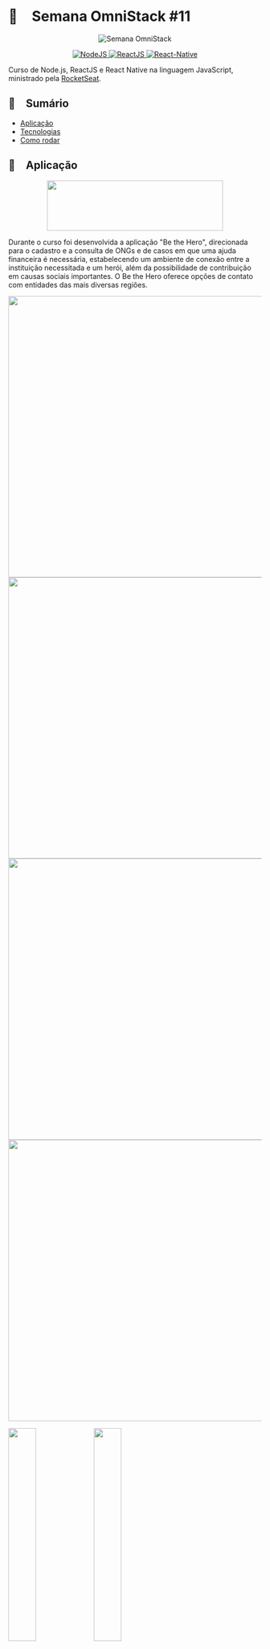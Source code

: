 <h1>🚀 Semana OmniStack #11</h1>

<p align="center">
  <img src="https://github.com/allanbz/RocketSeat-Semana-OmniStack-11/blob/dev/readme-assets/logo-omni.png" alt="Semana OmniStack">
</p>

<p align="center">
  <a href="https://nodejs.org">
    <img src="https://img.shields.io/static/v1?label=Node&message=JS&color=blue?style=plastic&logo=Node.js" alt="NodeJS" />
  </a>
  <a href="https://reactjs.org">
    <img src="https://img.shields.io/static/v1?label=React&message=JS&color=blue?style=plastic&logo=React" alt="ReactJS" />
  </a>
  <a href="https://reactnative.dev">
    <img src="https://img.shields.io/static/v1?label=React&message=Native&color=blue?style=plastic&logo=React" alt="React-Native" />
  </a>
</p>

Curso de Node.js, ReactJS e React Native na linguagem JavaScript, ministrado pela <a href="https://github.com/rocketseat">RocketSeat</a>.

<h2>📁 Sumário</h2>
<ul>
  <li><a href="https://github.com/allanbz/RocketSeat-Semana-OmniStack-11#aplica%C3%A7%C3%A3o">Aplicação</a></li>
  <li><a href="https://github.com/allanbz/RocketSeat-Semana-OmniStack-11#%EF%B8%8Ftecnologias">Tecnologias</a></li>
  <li><a href="https://github.com/allanbz/RocketSeat-Semana-OmniStack-11#como-rodar">Como rodar</a></li>
</ul>

<h2>🎈 Aplicação</h2>

<p align="center">
  <img width="350" height="100" src="https://github.com/allanbz/RocketSeat-Semana-OmniStack-11/blob/dev/readme-assets/logo.svg">
</p>

Durante o curso foi desenvolvida a aplicação "Be the Hero", direcionada para o cadastro e a consulta de ONGs e de casos em que uma ajuda financeira é necessária, 
estabelecendo um ambiente de conexão entre a instituição necessitada e um herói, além da possibilidade de contribuição em causas sociais importantes. O Be the Hero oferece 
opções de contato com entidades das mais diversas regiões.

<div class="column">
  <div class="row">
    <img width="1024" height="560" src="https://github.com/allanbz/RocketSeat-Semana-OmniStack-11/blob/dev/readme-assets/web-home.png">
  </div>
  <div class="row">
    <img width="1024" height="560" src="https://github.com/allanbz/RocketSeat-Semana-OmniStack-11/blob/dev/readme-assets/web-cadastro.png">
  </div>
  <div class="row">
    <img width="1024" height="560" src="https://github.com/allanbz/RocketSeat-Semana-OmniStack-11/blob/dev/readme-assets/web-casos.png">
  </div>
  <div class="row">
    <img width="1024" height="560" src="https://github.com/allanbz/RocketSeat-Semana-OmniStack-11/blob/dev/readme-assets/web-cadastro-caso.png">
  </div>
</div>
<p float="center">
  <img src="https://github.com/allanbz/RocketSeat-Semana-OmniStack-11/blob/dev/readme-assets/mobile-splash.jpg" width="33%" />
  <img src="https://github.com/allanbz/RocketSeat-Semana-OmniStack-11/blob/dev/readme-assets/mobile-casos.jpg" width="33%" /> 
  <img src="https://github.com/allanbz/RocketSeat-Semana-OmniStack-11/blob/dev/readme-assets/mobile-detalhe.jpg" width="33%" />
</p>

<h2>⚙️ Tecnologias</h2>

O sistema, escrito em <a href="https://www.javascript.com/">JavaScript</a>, é composto por 3 módulos:

<ul>
  <li>🗄️ <b>Server:</b> construído com <a href="https://nodejs.org">Node.js</a> e responsável por gerenciar ações no banco de dados através de uma API RESTful.</li>
  <ul>
    <li><a href="https://expressjs.com">Express</a>: usado no roteamento da aplicação e gerenciamento de seus middlewares.</li>
    <li><a href="https://github.com/mapbox/node-sqlite3">SQLite 3</a>: usado na implementação do banco de dados.</li>
    <li><a href="http://knexjs.org">Knex</a>: construtor de consultas SQL (<i>query builder</i>) usado para facilitar a manipulação do banco de dados.</li>
    <li><a href="https://github.com/arb/celebrate">Celebrate</a>: usado para validação de entradas do usuário.</li>
    <li><a href="https://jestjs.io/">Jest</a>: usado na implementação de testes unitários e de integração.</li>
    <li><a href="https://github.com/visionmedia/supertest">SuperTest</a>: usado para testes em requisições HTTP.</li>
    <li><a href="https://github.com/expressjs/cors">Cors</a>: permite o acesso da aplicação Web ao servidor.</li>
  </ul>
  <br/>
  <li>🖥️ <b>Web:</b> implementado com <a href="https://reactjs.org">ReactJS</a>, representa o frontend da aplicação e a interface na qual os casos são cadastrados pela ONG logada.</li> 
  <ul>
    <li><a href="https://github.com/axios/axios">Axios</a>: usado na construção da API responsável por fazer requisições ao servidor.</li>
    <li><a href="https://github.com/ReactTraining/react-router/tree/master/packages/react-router-dom">React-Router-DOM</a>: usado no roteamento das páginas da aplicação.</li>
    <li><a href="https://react-icons.github.io/react-icons">React-Icons</a>: pacote de ícones.</li>
  </ul>
  <br/>
  <li>📱 <b>Mobile:</b> implementado com <a href="https://reactnative.dev">React Native</a> através da plataforma <a href="https://expo.io">Expo</a>, representa a versão móvel da aplicação, sendo a interface responsável 
  pela consulta dos casos cadastrados.</li>
  <ul>
    <li><a href="https://github.com/axios/axios">Axios</a>: usado na construção da API responsável por fazer requisições ao servidor.</li>
    <li><a href="https://docs.expo.io/versions/latest/sdk/mail-composer">Expo-Mail-Composer</a>: usado para envio de e-mails através de apps nativos ao OS.</li>
    <li><a href="https://docs.expo.io/versions/latest/sdk/constants">Expo-Constants</a>: possibilita o acesso ao tamanho da barra de status do OS durante a estilização da interface.</li>
    <li><a href="https://reactnavigation.org">React-Navigation</a>: gerencia o roteamento e a navegação da aplicação.</li>
  </ul>
</ul>

<h2>🎡 Como rodar</h2>

É necessário ter o <a href="https://git-scm.com">Git</a>, o <a href="https://nodejs.org">Node.js</a> e um gerenciador de pacotes (<a href="https://www.npmjs.com">npm</a> 
ou <a href="https://yarnpkg.com">yarn</a>) instalados. Esse passo-a-passo usará o npm.

<ol>
  <b><li>Baixe o projeto</li></b>
  <br/>
  <blockquote>git clone ht<span>tps://</span>github.com/allanbz/RocketSeat-Semana-OmniStack-11.git</blockquote>
  <br/>
  <b><li>Edite a propriedade baseURL de acordo com seu IPv4 no arquivo abaixo, mantendo a porta 3333:</li></b>
  <br/>
  <blockquote>mobile/src/services/api.ts</blockquote>
  <br/>
  <b><li>Navegue até a pasta server, instale as dependências do projeto, configure o banco de dados e execute o servidor:</li></b>
  <br/>
  <blockquote>npm install<br/>npm run knex:migrate<br/>npm start</blockquote>
  <br/>
  <b><li>Navegue até a pasta web, instale as dependências do projeto e execute a aplicação:</li></b>
  <br/>
  <blockquote>npm install<br/>npm start</blockquote>
  <br/>
  <b><li>Para executar a aplicação mobile, primeiro é preciso instalar o pacote do Expo, bem como o aplicativo Expo disponível na loja de seu 
  respectivo OS (<a href="https://play.google.com/store/apps/details?id=host.exp.exponent">Android</a> ou <a href="https://apps.apple.com/app/expo-client/id982107779">iOS</a>). 
  A instalação do app não é necessária caso queira usar um emulador. Para instalar o pacote do Expo, suas dependências e executar a aplicação, 
  navegue até a pasta mobile e execute os seguintes comandos:</li></b>
  <br/>
  <blockquote>npm install expo-cli --global<br/>npm install<br/>npm start</blockquote>
  <b>Feito isso, uma aba do Expo será aberta em seu navegador. Com a opção LAN selecionada, abra o aplicativo no seu celular e use o escaneamento por QRCode
  para abrir o app.</b>
</ol>
